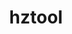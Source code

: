 ---
title: "hztool"
layout: cache
categories: [package, develop]
meta: {"compilers": ["gcc@11.4.0"], "num_specs": 8, "num_specs_by_stack": {"hep": 8, "root": 8}, "oss": ["ubuntu22.04"], "platforms": ["linux"], "stacks": ["hep", "root"], "targets": ["x86_64_v3"], "versions": ["4.3.2"]}
spec_details: [{"compiler": "gcc@11.4.0", "hash": "diozc4km5y2jibksyqq773iqiukkowvs", "os": "ubuntu22.04", "platform": "linux", "size": "-", "stacks": ["hep", "root"], "target": "x86_64_v3", "variants": ["build_system=autotools"], "versions": ["4.3.2"]}, {"compiler": "gcc@11.4.0", "hash": "hftxensw5cuxkqlgiqeqxgga6vj5ca5y", "os": "ubuntu22.04", "platform": "linux", "size": "-", "stacks": ["hep", "root"], "target": "x86_64_v3", "variants": ["build_system=autotools"], "versions": ["4.3.2"]}, {"compiler": "gcc@11.4.0", "hash": "jaksbe3qngpgwm2ssahmhaghj5ofeyj3", "os": "ubuntu22.04", "platform": "linux", "size": "-", "stacks": ["hep", "root"], "target": "x86_64_v3", "variants": ["build_system=autotools"], "versions": ["4.3.2"]}, {"compiler": "gcc@11.4.0", "hash": "pp5qkp3ilazkwgbwzmdhsj2hrx4rpgl6", "os": "ubuntu22.04", "platform": "linux", "size": "-", "stacks": ["hep", "root"], "target": "x86_64_v3", "variants": ["build_system=autotools"], "versions": ["4.3.2"]}, {"compiler": "gcc@11.4.0", "hash": "tl3f2lfqgt635mppy64e6hybhdkxkbqs", "os": "ubuntu22.04", "platform": "linux", "size": "-", "stacks": ["hep", "root"], "target": "x86_64_v3", "variants": ["build_system=autotools"], "versions": ["4.3.2"]}, {"compiler": "gcc@11.4.0", "hash": "u3cqtjcufyzzhtavg2iwkgan7gitrowl", "os": "ubuntu22.04", "platform": "linux", "size": "-", "stacks": ["hep", "root"], "target": "x86_64_v3", "variants": ["build_system=autotools"], "versions": ["4.3.2"]}, {"compiler": "gcc@11.4.0", "hash": "u57u5lixt5da6pxfzjuozaswdsbpqyea", "os": "ubuntu22.04", "platform": "linux", "size": "-", "stacks": ["hep", "root"], "target": "x86_64_v3", "variants": ["build_system=autotools"], "versions": ["4.3.2"]}, {"compiler": "gcc@11.4.0", "hash": "wusg77uansthhrww3k6kxay76m7ju4vx", "os": "ubuntu22.04", "platform": "linux", "size": "-", "stacks": ["hep", "root"], "target": "x86_64_v3", "variants": ["build_system=autotools"], "versions": ["4.3.2"]}]
---